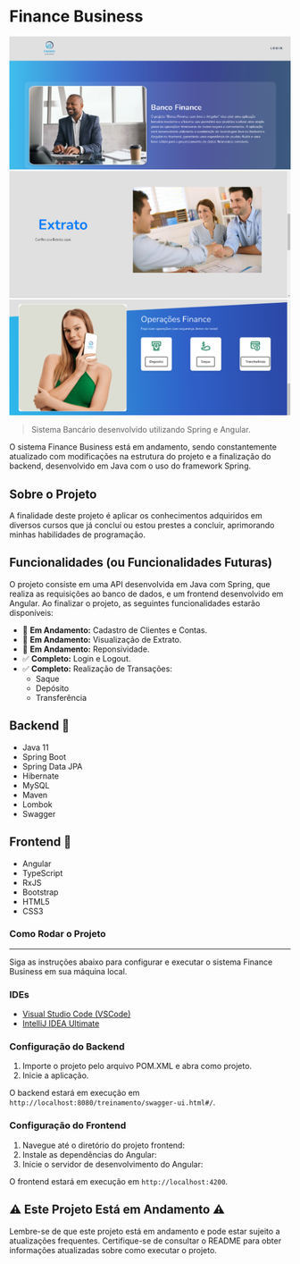 # Finance Business

![Descrição da Imagem](view/view/src/assets/github/Inicio.png)
![Descrição da Imagem](view/view/src/assets/github/extrato.png)
![Descrição da Imagem](view/view/src/assets/github/operacoes.png)

> Sistema Bancário desenvolvido utilizando Spring e Angular.

O sistema Finance Business está em andamento, sendo constantemente atualizado com modificações na estrutura do projeto e a finalização do backend, desenvolvido em Java com o uso do framework Spring.

## Sobre o Projeto

A finalidade deste projeto é aplicar os conhecimentos adquiridos em diversos cursos que já concluí ou estou prestes a concluir, aprimorando minhas habilidades de programação.

## Funcionalidades (ou Funcionalidades Futuras)

O projeto consiste em uma API desenvolvida em Java com Spring, que realiza as requisições ao banco de dados, e um frontend desenvolvido em Angular. Ao finalizar o projeto, as seguintes funcionalidades estarão disponíveis:

- 🔄 **Em Andamento:** Cadastro de Clientes e Contas.
- 🔄 **Em Andamento:** Visualização de Extrato.
- 🔄 **Em Andamento:** Reponsividade.
- ✅ **Completo:** Login e Logout.
- ✅ **Completo:** Realização de Transações:
  - Saque
  - Depósito
  - Transferência

## Backend 🚀

- Java 11
- Spring Boot
- Spring Data JPA
- Hibernate
- MySQL
- Maven
- Lombok
- Swagger

## Frontend 🚀

- Angular
- TypeScript
- RxJS
- Bootstrap
- HTML5
- CSS3

### Como Rodar o Projeto
---
Siga as instruções abaixo para configurar e executar o sistema Finance Business em sua máquina local.

### IDEs

- [Visual Studio Code (VSCode)](https://code.visualstudio.com/)
- [IntelliJ IDEA Ultimate](https://www.jetbrains.com/ide)

### Configuração do Backend

1. Importe o projeto pelo arquivo POM.XML e abra como projeto.
2. Inicie a aplicação.

O backend estará em execução em  `http://localhost:8080/treinamento/swagger-ui.html#/`.

### Configuração do Frontend

1. Navegue até o diretório do projeto frontend:
2. Instale as dependências do Angular:
3. Inicie o servidor de desenvolvimento do Angular:

O frontend estará em execução em `http://localhost:4200`.

## ⚠️ Este Projeto Está em Andamento ⚠️
Lembre-se de que este projeto está em andamento e pode estar sujeito a atualizações frequentes. Certifique-se de consultar o README para obter informações atualizadas sobre como executar o projeto.
